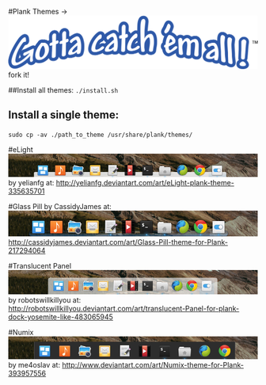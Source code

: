 #Plank Themes
->![Gotta Catch 'Em All](screenshots/slogan.png)
fork it!

##Install all themes:
`./install.sh`

## Install a single theme:
`sudo cp -av ./path_to_theme /usr/share/plank/themes/`

#eLight
![elight plank theme](screenshots/elight.png)
by yelianfg at:
http://yelianfg.deviantart.com/art/eLight-plank-theme-335635701

#Glass Pill
by CassidyJames at:
![glass-pill plank theme](screenshots/glass-pill.png)
http://cassidyjames.deviantart.com/art/Glass-Pill-theme-for-Plank-217294064

#Translucent Panel
![translucent-panel plank theme](screenshots/translucent-panel.png)
by robotswillkillyou at:
http://robotswillkillyou.deviantart.com/art/translucent-Panel-for-plank-dock-yosemite-like-483065945

#Numix
![numix plank theme](screenshots/numix.png)
by me4oslav at:
http://www.deviantart.com/art/Numix-theme-for-Plank-393957556

